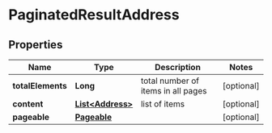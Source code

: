 

# PaginatedResultAddress


## Properties

| Name | Type | Description | Notes |
|------------ | ------------- | ------------- | -------------|
|**totalElements** | **Long** | total number of items in all pages |  [optional] |
|**content** | [**List&lt;Address&gt;**](Address.md) | list of items |  [optional] |
|**pageable** | [**Pageable**](Pageable.md) |  |  [optional] |



